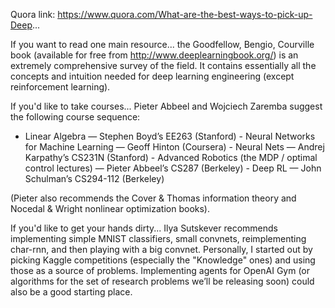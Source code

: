 Quora link: https://www.quora.com/What-are-the-best-ways-to-pick-up-Deep...


If you want to read one main resource... the Goodfellow, Bengio, Courville book (available for free from http://www.deeplearningbook.org/) is an extremely comprehensive survey of the field. It contains essentially all the concepts and intuition needed for deep learning engineering (except reinforcement learning).

If you'd like to take courses... Pieter Abbeel and Wojciech Zaremba suggest the following course sequence:

- Linear Algebra — Stephen Boyd’s EE263 (Stanford) - Neural Networks for Machine Learning — Geoff Hinton (Coursera) - Neural Nets — Andrej Karpathy’s CS231N (Stanford) - Advanced Robotics (the MDP / optimal control lectures) — Pieter Abbeel’s CS287 (Berkeley) - Deep RL — John Schulman’s CS294-112 (Berkeley)

(Pieter also recommends the Cover & Thomas information theory and Nocedal & Wright nonlinear optimization books).

If you'd like to get your hands dirty... Ilya Sutskever recommends implementing simple MNIST classifiers, small convnets, reimplementing char-rnn, and then playing with a big convnet. Personally, I started out by picking Kaggle competitions (especially the "Knowledge" ones) and using those as a source of problems. Implementing agents for OpenAI Gym (or algorithms for the set of research problems we’ll be releasing soon) could also be a good starting place.

